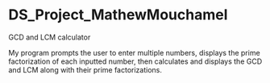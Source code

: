 # DS_Project_MathewMouchamel

GCD and LCM calculator

My program prompts the user to enter multiple numbers, displays the prime factorization of each inputted number, then calculates and displays the GCD and LCM along with their prime factorizations.
